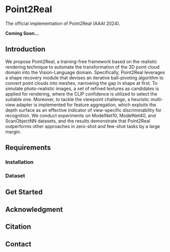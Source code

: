 # Point2Real
The official implementation of Point2Real (AAAI 2024).

**Coming Soon...**

## Introduction
We propose Point2Real, a training-free framework based on the realistic rendering technique to automate the transformation of the 3D point cloud domain into the Vision-Language domain. Specifically, Point2Real leverages a shape recovery module that devises an iterative ball-pivoting algorithm to convert point clouds into meshes, narrowing the gap in shape at first. To simulate photo-realistic images, a set of refined textures as candidates is applied for rendering, where the CLIP confidence is utilized to select the suitable one. Moreover, to tackle the viewpoint challenge, a heuristic multi-view adapter is implemented for feature aggregation, which exploits the depth surface as an effective indicator of view-specific discriminability for recognition. We conduct experiments on ModelNet10, ModelNet40, and ScanObjectNN datasets, and the results demonstrate that Point2Real outperforms other approaches in zero-shot and few-shot tasks by a large margin.


## Requirements

### Installation

### Dataset

## Get Started

## Acknowledgment

## Citation

## Contact
